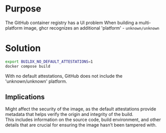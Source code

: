 # Purpose
The GitHub container registry has a UI problem
When building a multi-platform image, ghcr recognizes an additional 'platform' - `unknown/unknown`

# Solution
```sh
export BUILDX_NO_DEFAULT_ATTESTATIONS=1
docker compose build
```
With no default attestations, GitHub does not include the 'unknown/unknown' platform.

## Implications
Might affect the security of the image, as the default attestations provide metadata that helps verify the origin and integrity of the build.<br>
This includes information on the source code, build environment, and other details that are crucial for ensuring the image hasn’t been tampered with.